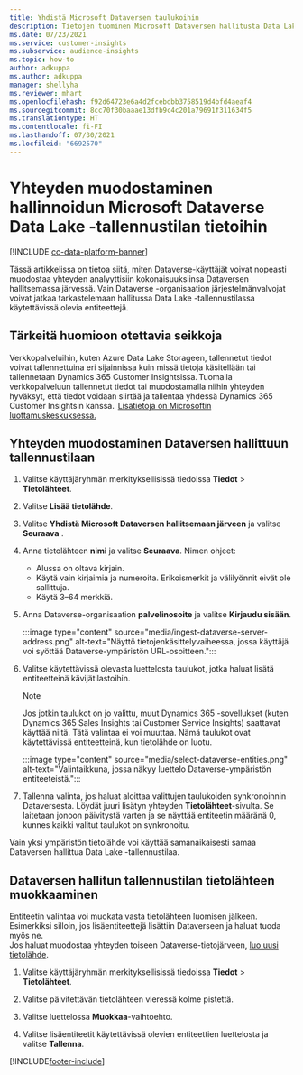 ```yaml
---
title: Yhdistä Microsoft Dataversen taulukoihin
description: Tietojen tuominen Microsoft Dataversen hallitusta Data Lake -tallennustilasta.
ms.date: 07/23/2021
ms.service: customer-insights
ms.subservice: audience-insights
ms.topic: how-to
author: adkuppa
ms.author: adkuppa
manager: shellyha
ms.reviewer: mhart
ms.openlocfilehash: f92d64723e6a4d2fcebdbb3758519d4bfd4aeaf4
ms.sourcegitcommit: 8cc70f30baaae13dfb9c4c201a79691f311634f5
ms.translationtype: HT
ms.contentlocale: fi-FI
ms.lasthandoff: 07/30/2021
ms.locfileid: "6692570"
---
```

# <a name="connect-to-data-in-a-microsoft-dataverse-managed-data-lake"></a>Yhteyden muodostaminen hallinnoidun Microsoft Dataverse Data Lake -tallennustilan tietoihin

[!INCLUDE [cc-data-platform-banner](../includes/cc-data-platform-banner.md)]

Tässä artikkelissa on tietoa siitä, miten Dataverse-käyttäjät voivat nopeasti muodostaa yhteyden analyyttisiin kokonaisuuksiinsa Dataversen hallitsemassa järvessä. Vain Dataverse -organisaation järjestelmänvalvojat voivat jatkaa tarkastelemaan hallitussa Data Lake -tallennustilassa käytettävissä olevia entiteettejä.

## <a name="important-considerations"></a>Tärkeitä huomioon otettavia seikkoja

Verkkopalveluihin, kuten Azure Data Lake Storageen, tallennetut tiedot voivat tallennettuina eri sijainnissa kuin missä tietoja käsitellään tai tallennetaan Dynamics 365 Customer Insightsissa. Tuomalla verkkopalveluun tallennetut tiedot tai muodostamalla niihin yhteyden hyväksyt, että tiedot voidaan siirtää ja tallentaa yhdessä Dynamics 365 Customer Insightsin kanssa.  [Lisätietoja on Microsoftin luottamuskeskuksessa.](https://www.microsoft.com/trust-center)

## <a name="connect-to-a-dataverse-managed-lake"></a>Yhteyden muodostaminen Dataversen hallittuun tallennustilaan

1. Valitse käyttäjäryhmän merkityksellisissä tiedoissa **Tiedot** > **Tietolähteet**.

2. Valitse **Lisää tietolähde**.

3. Valitse **Yhdistä Microsoft Dataversen hallitsemaan järveen** ja valitse **Seuraava** .

4. Anna tietolähteen **nimi** ja valitse **Seuraava**. Nimen ohjeet: 
   - Alussa on oltava kirjain.
   - Käytä vain kirjaimia ja numeroita. Erikoismerkit ja välilyönnit eivät ole sallittuja.
   - Käytä 3–64 merkkiä.

5. Anna Dataverse-organisaation **palvelinosoite** ja valitse **Kirjaudu sisään**.

   :::image type="content" source="media/ingest-dataverse-server-address.png" alt-text="Näyttö tietojenkäsittelyvaiheessa, jossa käyttäjä voi syöttää Dataverse-ympäristön URL-osoitteen.":::

6. Valitse käytettävissä olevasta luettelosta taulukot, jotka haluat lisätä entiteetteinä kävijätilastoihin.    

   > [!NOTE]
   > Jos jotkin taulukot on jo valittu, muut Dynamics 365 -sovellukset (kuten Dynamics 365 Sales Insights tai Customer Service Insights) saattavat käyttää niitä. Tätä valintaa ei voi muuttaa. Nämä taulukot ovat käytettävissä entiteetteinä, kun tietolähde on luotu.

   :::image type="content" source="media/select-dataverse-entities.png" alt-text="Valintaikkuna, jossa näkyy luettelo Dataverse-ympäristön entiteeteistä.":::

7. Tallenna valinta, jos haluat aloittaa valittujen taulukoiden synkronoinnin Dataversesta. Löydät juuri lisätyn yhteyden **Tietolähteet**-sivulta. Se laitetaan jonoon päivitystä varten ja se näyttää entiteetin määränä 0, kunnes kaikki valitut taulukot on synkronoitu.

Vain yksi ympäristön tietolähde voi käyttää samanaikaisesti samaa Dataversen hallittua Data Lake -tallennustilaa.

## <a name="edit-a-dataverse-managed-lake-data-source"></a>Dataversen hallitun tallennustilan tietolähteen muokkaaminen

Entiteetin valintaa voi muokata vasta tietolähteen luomisen jälkeen. Esimerkiksi silloin, jos lisäentiteettejä lisättiin Dataverseen ja haluat tuoda myös ne.    
Jos haluat muodostaa yhteyden toiseen Dataverse-tietojärveen, [luo uusi tietolähde](#connect-to-a-dataverse-managed-lake).

1. Valitse käyttäjäryhmän merkityksellisissä tiedoissa **Tiedot** > **Tietolähteet**.

2. Valitse päivitettävän tietolähteen vieressä kolme pistettä.

3. Valitse luettelossa **Muokkaa**-vaihtoehto.

4. Valitse lisäentiteetit käytettävissä olevien entiteettien luettelosta ja valitse **Tallenna**.

[!INCLUDE[footer-include](../includes/footer-banner.md)]